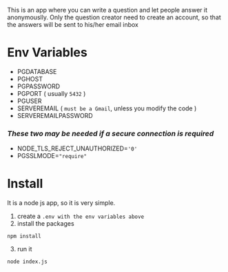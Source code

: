This is an app where you can write a question and let people answer it anonymouslly. Only the question creator need to create an account, so that the answers will be sent to his/her email inbox

# Env Variables

* PGDATABASE
* PGHOST
* PGPASSWORD
* PGPORT ( usually `5432` )
* PGUSER
* SERVEREMAIL ( `must be a Gmail`, unless you modify the code )
* SERVEREMAILPASSWORD
### *These two may be needed if a secure connection is required*
* NODE_TLS_REJECT_UNAUTHORIZED=`'0'`
* PGSSLMODE=`"require"`

# Install
It is a node js app, so it is very simple.
1. create a `.env with the env variables above`
2. install the packages
```
npm install
```
3. run it
```
node index.js
```
